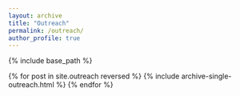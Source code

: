 ```yaml
---
layout: archive
title: "Outreach"
permalink: /outreach/
author_profile: true
---
```


{% include base_path %}

{% for post in site.outreach reversed %} {% include archive-single-outreach.html %} {% endfor %}
